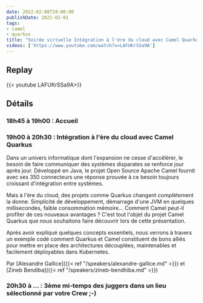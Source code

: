 ```yaml
---
date: 2022-02-08T19:00:00
publishDate: 2022-02-01
tags:
- camel
- quarkus
title: "Soirée virtuelle Intégration à l'ère du cloud avec Camel Quarkus"
videos: ['https://www.youtube.com/watch?v=LAFUKrSSa9A']
---
```


## Replay

{{< youtube LAFUKrSSa9A>}}

## Détails

### 18h45 à 19h00 : Accueil

### 19h00 à 20h30 : Intégration à l'ère du cloud avec Camel Quarkus

Dans un univers informatique dont l'expansion ne cesse d'accélérer, le besoin de faire communiquer des systèmes disparates se renforce jour après jour.
Développé en Java, le projet Open Source Apache Camel fournit avec ses 350 connecteurs une réponse prouvée à ce besoin toujours croissant d'intégration entre systèmes.

Mais à l'ère du cloud, des projets comme Quarkus changent complètement la donne.
Simplicité de développement, démarrage d'une JVM en quelques millisecondes, faible consommation mémoire…
Comment Camel peut-il profiter de ces nouveaux avantages ? C'est tout l'objet du projet Camel Quarkus que nous souhaitons faire découvrir lors de cette présentation.

Après avoir expliqué quelques concepts essentiels, nous verrons à travers un exemple codé comment Quarkus et Camel constituent de bons alliés pour mettre en place des architectures découplées, maintenables et facilement déployables dans Kubernetes.

Par [Alexandre Gallice]({{< ref "/speakers/alexandre-gallice.md" >}}) et [Zineb Bendiba]({{< ref "/speakers/zineb-bendhiba.md" >}})

### 20h30 à ... : 3ème mi-temps des juggers dans un lieu sélectionné par votre Crew ;-)
